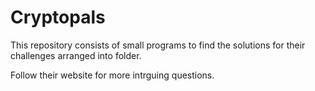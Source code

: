# Cryptopals
This repository consists of small programs to find the solutions for their challenges arranged into folder.

Follow their website for more  intrguing questions.
